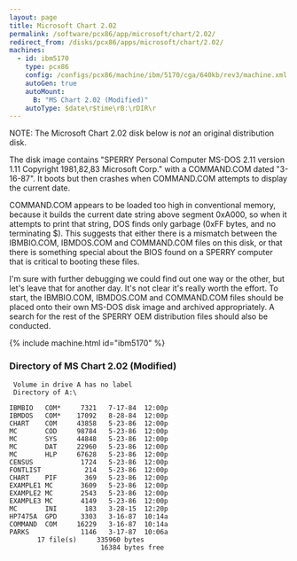 ```yaml
---
layout: page
title: Microsoft Chart 2.02
permalink: /software/pcx86/app/microsoft/chart/2.02/
redirect_from: /disks/pcx86/apps/microsoft/chart/2.02/
machines:
  - id: ibm5170
    type: pcx86
    config: /configs/pcx86/machine/ibm/5170/cga/640kb/rev3/machine.xml
    autoGen: true
    autoMount:
      B: "MS Chart 2.02 (Modified)"
    autoType: $date\r$time\rB:\rDIR\r
---
```


NOTE: The Microsoft Chart 2.02 disk below is *not* an original distribution disk.

The disk image contains "SPERRY Personal Computer MS-DOS 2.11 version 1.11 Copyright 1981,82,83 Microsoft Corp."
with a COMMAND.COM dated "3-16-87".  It boots but then crashes when COMMAND.COM attempts to display the current date.

COMMAND.COM appears to be loaded too high in conventional memory, because it builds the current date string above
segment 0xA000, so when it attempts to print that string, DOS finds only garbage (0xFF bytes, and no terminating $).
This suggests that either there is a mismatch between the IBMBIO.COM, IBMDOS.COM and COMMAND.COM files on this disk,
or that there is something special about the BIOS found on a SPERRY computer that is critical to booting these files.

I'm sure with further debugging we could find out one way or the other, but let's leave that for another day.  It's not
clear it's really worth the effort.  To start, the IBMBIO.COM, IBMDOS.COM and COMMAND.COM files should be placed onto
their own MS-DOS disk image and archived appropriately.  A search for the rest of the SPERRY OEM distribution files
should also be conducted.

{% include machine.html id="ibm5170" %}

### Directory of MS Chart 2.02 (Modified)

     Volume in drive A has no label
     Directory of A:\

    IBMBIO   COM*     7321   7-17-84  12:00p
    IBMDOS   COM*    17092   8-28-84  12:00p
    CHART    COM     43858   5-23-86  12:00p
    MC       COD     98784   5-23-86  12:00p
    MC       SYS     44848   5-23-86  12:00p
    MC       DAT     22960   5-23-86  12:00p
    MC       HLP     67628   5-23-86  12:00p
    CENSUS            1724   5-23-86  12:00p
    FONTLIST           214   5-23-86  12:00p
    CHART    PIF       369   5-23-86  12:00p
    EXAMPLE1 MC       3609   5-23-86  12:00p
    EXAMPLE2 MC       2543   5-23-86  12:00p
    EXAMPLE3 MC       4149   5-23-86  12:00p
    MC       INI       183   3-28-15  12:20p
    HP7475A  GPD      3303   3-16-87  10:14a
    COMMAND  COM     16229   3-16-87  10:14a
    PARKS             1146   3-17-87  10:06a
           17 file(s)     335960 bytes
                           16384 bytes free
